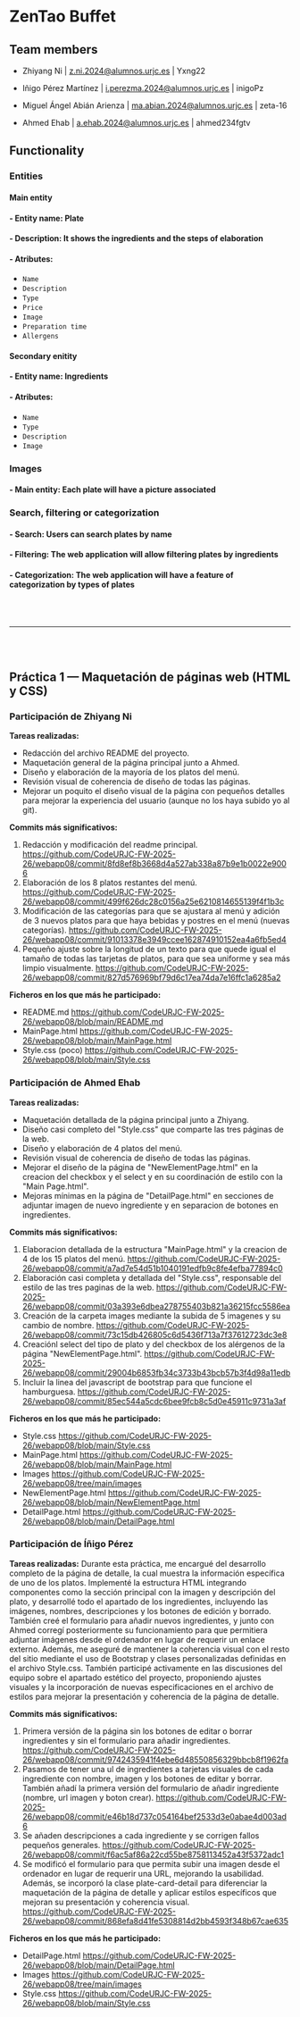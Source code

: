 # ZenTao Buffet

## Team members

- Zhiyang Ni | z.ni.2024@alumnos.urjc.es | Yxng22

- Iñigo Pérez Martínez | i.perezma.2024@alumnos.urjc.es | inigoPz

- Miguel Ángel Abián Arienza | ma.abian.2024@alumnos.urjc.es | zeta-16

- Ahmed Ehab | a.ehab.2024@alumnos.urjc.es | ahmed234fgtv 

## Functionality

### Entities

#### Main entity
#### - Entity name: Plate
#### - Description: It shows the ingredients and the steps of elaboration
#### - Atributes:
  - `Name`
  - `Description`
  - `Type`
  - `Price`
  - `Image`
  - `Preparation time`
  - `Allergens`

#### Secondary enitity
#### - Entity name: Ingredients
#### - Atributes:
  - `Name`
  - `Type`
  - `Description`
  - `Image`
  
### Images
#### - Main entity: Each plate will have a picture associated

### Search, filtering or categorization
#### - Search: Users can search plates by name 
#### - Filtering: The web application will allow filtering plates by ingredients
#### - Categorization: The web application will have a feature of categorization by types of plates
<br>
<br>

---
<br>
<br>

## Práctica 1 — Maquetación de páginas web (HTML y CSS)
### Participación de Zhiyang Ni
**Tareas realizadas:**
- Redacción del archivo README del proyecto.
- Maquetación general de la página principal junto a Ahmed.
- Diseño y elaboración de la mayoría de los platos del menú.
- Revisión visual de coherencia de diseño de todas las páginas.
- Mejorar un poquito el diseño visual de la página con pequeños detalles para mejorar la experiencia del usuario (aunque no los haya subido yo al git). 

**Commits más significativos:**
1. Redacción y modificación del readme principal. https://github.com/CodeURJC-FW-2025-26/webapp08/commit/8fd8ef8b3668d4a527ab338a87b9e1b0022e9006
2. Elaboración de los 8 platos restantes del menú. https://github.com/CodeURJC-FW-2025-26/webapp08/commit/499f626dc28c0156a25e6210814655139f4f1b3c
3. Modificación de las categorías para que se ajustara al menú y adición de 3 nuevos platos para que haya bebidas y postres en el menú (nuevas categorías). 
https://github.com/CodeURJC-FW-2025-26/webapp08/commit/91013378e3949ccee162874910152ea4a6fb5ed4
4. Pequeño ajuste sobre la longitud de un texto para que quede igual el tamaño de todas las tarjetas de platos, para que sea uniforme y sea más limpio visualmente. 
https://github.com/CodeURJC-FW-2025-26/webapp08/commit/827d576969bf79d6c17ea74da7e16ffc1a6285a2

**Ficheros en los que más he participado:**
- README.md https://github.com/CodeURJC-FW-2025-26/webapp08/blob/main/README.md
- MainPage.html https://github.com/CodeURJC-FW-2025-26/webapp08/blob/main/MainPage.html
- Style.css (poco) https://github.com/CodeURJC-FW-2025-26/webapp08/blob/main/Style.css

### Participación de Ahmed Ehab
**Tareas realizadas:**
- Maquetación detallada de la página principal junto a Zhiyang.
- Diseño casi completo del "Style.css" que comparte las tres páginas de la web.
- Diseño y elaboración de 4 platos del menú.
- Revisión visual de coherencia de diseño de todas las páginas.
- Mejorar el diseño de la página de "NewElementPage.html" en la creacion del checkbox y el select y en su coordinación de estilo con la "Main Page.html".
- Mejoras mínimas en la página de "DetailPage.html" en secciones de adjuntar imagen de nuevo ingrediente y en separacion de botones en ingredientes.

**Commits más significativos:**
1. Elaboracion detallada de la estructura "MainPage.html" y la creacion de 4 de los 15 platos del menú. https://github.com/CodeURJC-FW-2025-26/webapp08/commit/a7ad7e54d51b1040191edfb9c8fe4efba77894c0
2. Elaboración casi completa y detallada del "Style.css", responsable del estilo de las tres paginas de la web. https://github.com/CodeURJC-FW-2025-26/webapp08/commit/03a393e6dbea278755403b821a36215fcc5586ea
3. Creación de la carpeta images mediante la subida de 5 imagenes y su cambio de nombre. https://github.com/CodeURJC-FW-2025-26/webapp08/commit/73c15db426805c6d5436f713a7f37612723dc3e8
4. Creaciónl select del tipo de plato y del checkbox de los alérgenos de la página "NewElementPage.html". https://github.com/CodeURJC-FW-2025-26/webapp08/commit/29004b6853fb34c3733b43bcb57b3f4d98a11edb
5. Incluir la linea del javascript de bootstrap para que funcione el hamburguesa. https://github.com/CodeURJC-FW-2025-26/webapp08/commit/85ec544a5cdc6bee9fcb8c5d0e45911c9731a3af

**Ficheros en los que más he participado:**
- Style.css https://github.com/CodeURJC-FW-2025-26/webapp08/blob/main/Style.css
- MainPage.html https://github.com/CodeURJC-FW-2025-26/webapp08/blob/main/MainPage.html
- Images https://github.com/CodeURJC-FW-2025-26/webapp08/tree/main/images
- NewElementPage.html https://github.com/CodeURJC-FW-2025-26/webapp08/blob/main/NewElementPage.html
- DetailPage.html https://github.com/CodeURJC-FW-2025-26/webapp08/blob/main/DetailPage.html

### Participación de Íñigo Pérez
**Tareas realizadas:**
Durante esta práctica, me encargué del desarrollo completo de la página de detalle, la cual muestra la información específica de uno de los platos. Implementé la estructura HTML integrando componentes como la sección principal con la imagen y descripción del plato, y desarrollé todo el apartado de los ingredientes, incluyendo las imágenes, nombres, descripciones y los botones de edición y borrado. También creé el formulario para añadir nuevos ingredientes, y junto con Ahmed corregí posteriormente su funcionamiento para que permitiera adjuntar imágenes desde el ordenador en lugar de requerir un enlace externo. Además, me aseguré de mantener la coherencia visual con el resto del sitio mediante el uso de Bootstrap y clases personalizadas definidas en el archivo Style.css. También participé activamente en las discusiones del equipo sobre el apartado estético del proyecto, proponiendo ajustes visuales y la incorporación de nuevas especificaciones en el archivo de estilos para mejorar la presentación y coherencia de la página de detalle.

**Commits más significativos:**
1. Primera versión de la página sin los botones de editar o borrar ingredientes y sin el formulario para añadir ingredientes. 
   https://github.com/CodeURJC-FW-2025-26/webapp08/commit/9742435941f4ebe6d48550856329bbcb8f1962fa
2. Pasamos de tener una ul de ingredientes a tarjetas visuales de cada ingrediente con nombre, imagen y los botones de editar y borrar.
   También añadí la primera versión del formulario de añadir ingrediente (nombre, url imagen y boton crear). 
   https://github.com/CodeURJC-FW-2025-26/webapp08/commit/e46b18d737c054164bef2533d3e0abae4d003ad6
3. Se añaden descripciones a cada ingrediente y se corrigen fallos pequeños generales. 
   https://github.com/CodeURJC-FW-2025-26/webapp08/commit/f6ac5af86a22cd55be8758113452a43f5372adc1
4. Se modificó el formulario para que permita subir una imagen desde el ordenador en lugar de requerir una URL, mejorando la usabilidad. Además, se incorporó la clase plate-card-detail para diferenciar la maquetación de      la página de detalle y aplicar estilos específicos que mejoran su presentación y coherencia visual.  
   https://github.com/CodeURJC-FW-2025-26/webapp08/commit/868efa8d41fe5308814d2bb4593f348b67cae635
  

**Ficheros en los que más he participado:**
- DetailPage.html https://github.com/CodeURJC-FW-2025-26/webapp08/blob/main/DetailPage.html
- Images https://github.com/CodeURJC-FW-2025-26/webapp08/tree/main/images
- Style.css https://github.com/CodeURJC-FW-2025-26/webapp08/blob/main/Style.css

